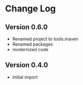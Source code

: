 Change Log
==========

Version 0.6.0
-------------
* Renamed project to tools.maven
* Renamed packages
* modernized code


Version 0.4.0
-------------
* Initial import
